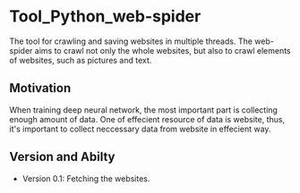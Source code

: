 # Tool_Python_web-spider
The tool for crawling and saving websites in multiple threads.
The web-spider aims to crawl not only the whole websites, but also to crawl elements of websites, such as pictures and text.

## Motivation
When training deep neural network, the most important part is collecting enough amount of data.
One of effecient resource of data is website, thus, it's important to collect neccessary data from website in effecient way.

## Version and Abilty
  - Version 0.1: Fetching the websites.

